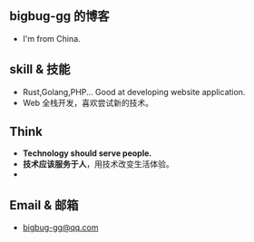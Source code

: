 ## bigbug-gg 的博客
* I'm from China.

## skill & 技能

* Rust,Golang,PHP... Good at developing website application.
* Web 全栈开发，喜欢尝试新的技术。

## Think
* **Technology should serve people.**
* **技术应该服务于人**，用技术改变生活体验。
* 
## Email & 邮箱
* bigbug-gg@qq.com
